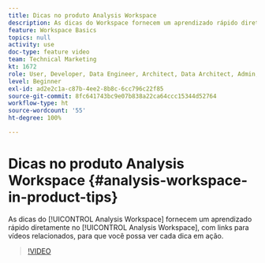 ```yaml
---
title: Dicas no produto Analysis Workspace
description: As dicas do Workspace fornecem um aprendizado rápido diretamente no Analysis Workspace, com links para vídeos relacionados, para que você possa ver cada dica em ação.
feature: Workspace Basics
topics: null
activity: use
doc-type: feature video
team: Technical Marketing
kt: 1672
role: User, Developer, Data Engineer, Architect, Data Architect, Admin, Leader
level: Beginner
exl-id: ad2e2c1a-c87b-4ee2-8b8c-6cc796c22f85
source-git-commit: 8fc641743bc9e07b838a22ca64ccc15344d52764
workflow-type: ht
source-wordcount: '55'
ht-degree: 100%

---
```


# Dicas no produto Analysis Workspace {#analysis-workspace-in-product-tips}

As dicas do [!UICONTROL Analysis Workspace] fornecem um aprendizado rápido diretamente no [!UICONTROL Analysis Workspace], com links para vídeos relacionados, para que você possa ver cada dica em ação.

>[!VIDEO](https://video.tv.adobe.com/v/23135/?quality=12&learn=on)
